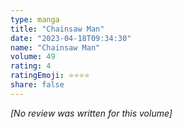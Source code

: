 ```yaml
---
type: manga
title: "Chainsaw Man"
date: "2023-04-18T09:34:30"
name: "Chainsaw Man"
volume: 49
rating: 4
ratingEmoji: ⭐️⭐️⭐️⭐️
share: false
---
```


*[No review was written for this volume]*
